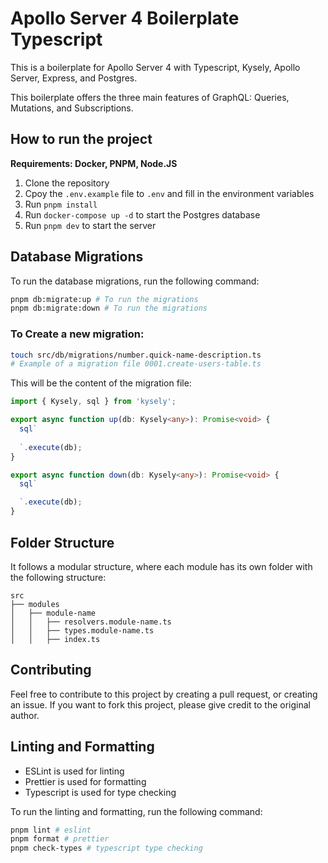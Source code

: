 <!-- Create a readme with the project specs -->

# Apollo Server 4 Boilerplate Typescript

This is a boilerplate for Apollo Server 4 with Typescript, Kysely, Apollo Server, Express, and Postgres.

This boilerplate offers the three main features of GraphQL: Queries, Mutations, and Subscriptions.

## How to run the project

**Requirements: Docker, PNPM, Node.JS**

1. Clone the repository
2. Cpoy the `.env.example` file to `.env` and fill in the environment variables
3. Run `pnpm install`
4. Run `docker-compose up -d` to start the Postgres database
5. Run `pnpm dev` to start the server

## Database Migrations

To run the database migrations, run the following command:

```bash
pnpm db:migrate:up # To run the migrations
pnpm db:migrate:down # To run the migrations
```

### To Create a new migration:

```bash
touch src/db/migrations/number.quick-name-description.ts
# Example of a migration file 0001.create-users-table.ts
```

This will be the content of the migration file:

```typescript
import { Kysely, sql } from 'kysely';

export async function up(db: Kysely<any>): Promise<void> {
  sql`
  
  `.execute(db);
}

export async function down(db: Kysely<any>): Promise<void> {
  sql`

  `.execute(db);
}
```

## Folder Structure

It follows a modular structure, where each module has its own folder with the following structure:

```
src
├── modules
│   ├── module-name
│   │   ├── resolvers.module-name.ts
│   │   ├── types.module-name.ts
│   │   ├── index.ts

```

## Contributing

Feel free to contribute to this project by creating a pull request, or creating an issue. If you want to fork this project, please give credit to the original author.

## Linting and Formatting

- ESLint is used for linting
- Prettier is used for formatting
- Typescript is used for type checking

To run the linting and formatting, run the following command:

```bash
pnpm lint # eslint
pnpm format # prettier
pnpm check-types # typescript type checking
```
